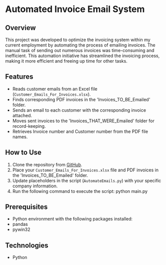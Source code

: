 # Automated Invoice Email System

## Overview
This project was developed to optimize the invoicing system within my current employment by automating the process of emailing invoices. The manual task of sending out numerous invoices was time-consuming and inefficient. This automation initiative has streamlined the invoicing process, making it more efficient and freeing up time for other tasks.

## Features

- Reads customer emails from an Excel file (`Customer_Emails_For_Invoices.xlsx`).
- Finds corresponding PDF invoices in the 'Invoices_TO_BE_Emailed' folder.
- Sends an email to each customer with the corresponding invoice attached.
- Moves sent invoices to the 'Invoices_THAT_WERE_Emailed' folder for record-keeping.
- Retrieves Invoice number and Customer number from the PDF file names.

## How to Use

1. Clone the repository from [GitHub](https://github.com/JoshuaStorm1017/AutomatedEmailScript/tree/master).
2. Place your `Customer_Emails_For_Invoices.xlsx` file and PDF invoices in the 'Invoices_TO_BE_Emailed' folder.
3. Update placeholders in the script (`AutomateEmails.py`) with your specific company information.
4. Run the following command to execute the script:
   python main.py


## Prerequisites

- Python environment with the following packages installed:
- pandas
- pywin32

## Technologies

- Python

